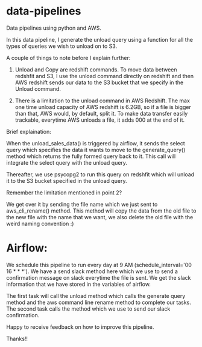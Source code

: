 # data-pipelines
Data pipelines using python and AWS.


In this data pipeline, I generate the unload query using a function for all the types of queries we wish to unload on to S3.
 
A couple of things to note before I explain further:

1. Unload and Copy are redshift commands. To move data between redshfit and S3, I use the unload command directly on redshift and then AWS redshift sends our data to the S3 bucket that we specify in the Unload command. 

2. There is a limitation to the unload command in AWS Redshift. The max one time unload capacity of AWS redshift is 6.2GB, so if a file is bigger than that, AWS would, by default, split it. To make data transfer easily trackable, everytime AWS unloads a file, it adds 000 at the end of it. 

Brief explaination:

When the unload_sales_data() is triggered by airflow, it sends the select query which specifies the data it wants to move to the generate_query() method which returns the fully formed query back to it. This call will integrate the select query with the unload query. 

Thereafter, we use psycopg2 to run this query on redshfit which will unload it to the S3 bucket specified in the unload query.

Remember the limitation mentioned in point 2?

We get over it by sending the file name which we just sent to aws_cli_rename() method. This method will copy the data from the old file to the new file with the name that we want, we also delete the old file with the weird naming convention :)


# Airflow: 

We schedule this pipeline to run every day at 9 AM (schedule_interval='00 16 * * *'). We have a send slack method here which we use to send a confirmation message on slack everytime the file is sent. We get the slack information that we have stored in the variables of airflow.

The first task will call the unload method which calls the generate query method and the aws command line rename method to complete our tasks. 
The second task calls the method which we use to send our slack confirmation. 

Happy to receive feedback on how to improve this pipeline.

Thanks!!
